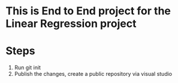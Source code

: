 # This is End to End project for the Linear Regression project

# Steps
1. Run git init
2. Publish the changes, create a public repository via visual studio